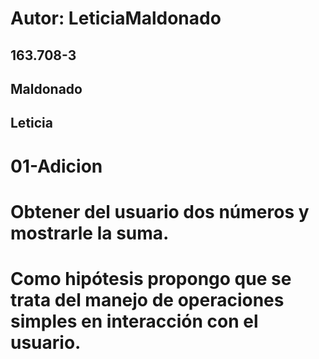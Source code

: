 
# Autor: LeticiaMaldonado
## 163.708-3
## Maldonado
## Leticia

# 01-Adicion
# Obtener del usuario dos números y mostrarle la suma.
# Como hipótesis propongo que se trata del manejo de operaciones simples en interacción con el usuario.
